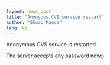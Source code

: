 ```yaml
---
layout: news_post
title: "Anonyous CVS service restart"
author: "Shugo Maeda"
lang: ko
---
```


Anonymous CVS service is restarted.

The server accepts any password now:)

